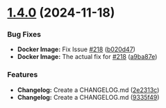 # [1.4.0](https://github.com/tyree-z/tyree-z/compare/v1.3.5...v1.4.0) (2024-11-18)


### Bug Fixes

* **Docker Image:** Fix Issue [#218](https://github.com/tyree-z/tyree-z/issues/218) ([b020d47](https://github.com/tyree-z/tyree-z/commit/b020d478601175f83df334c71b5fd6c43a648445))
* **Docker Image:** The actual fix for [#218](https://github.com/tyree-z/tyree-z/issues/218) ([a9ba87e](https://github.com/tyree-z/tyree-z/commit/a9ba87e9d99228c8bbb46e3b29dde6ee6e9d0b87))


### Features

* **Changelog:** Create a CHANGELOG.md ([2e2313c](https://github.com/tyree-z/tyree-z/commit/2e2313c014850bc5ab536a2139529b2dd760833d))
* **Changelog:** Create a CHANGELOG.md ([9335f49](https://github.com/tyree-z/tyree-z/commit/9335f49ff093dd943d53e854ac1cb53aec6819f5))
